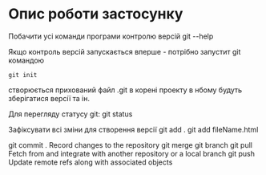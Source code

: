 # Опис роботи застосунку

Побачити усі команди програми контролю версій
git --help

Якщо контроль версій запускається вперше - потрібно запустит git командою

```
git init
```

створюється прихований файл .git в корені проекту в нбому будуть зберігатися версії та ін.

Для перегляду статусу git:
git status


Зафіксувати всі зміни для створення версії
git add .
git add fileName.html

git commit . Record changes to the repository
git merge 
git branch
git pull      Fetch from and integrate with another repository or a local branch
git push      Update remote refs along with associated objects
